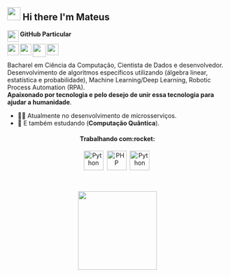 <!--### Hi there 👋 I'm [Mateus!](https://github.com/JoseMateusCamargo)-->

<h2><img src="https://emojis.slackmojis.com/emojis/images/1531849430/4246/blob-sunglasses.gif?1531849430" width="30"/> Hi there I'm Mateus </h2>
 
<p align="left">
 <b>GitHub Particular</b>
<a href="https://github.com/JoseMateusCamargo" target="_blank" alt="github" title="github">
<img align="left" width="26px" src="https://cdn.jsdelivr.net/npm/simple-icons@3.13.0/icons/github.svg"></a>
 </p>

<p align="left">
<a href="https://www.linkedin.com/in/jmateuscamargo/" target="_blank" alt="Linkedin" title="Linkedin">
<img align="left" width="26px" src="https://cdn.jsdelivr.net/npm/simple-icons@3.4.0/icons/linkedin.svg"></a>

<a href="https://www.credly.com/users/jose-mateus-camargo-de-leva" target="_blank" alt="cclaim" title="Cclaim">
<img align="left" width="26px" src="https://cdn.jsdelivr.net/npm/simple-icons@4.14.0/icons/acclaim.svg"></a>

<a href="https://auth.geeksforgeeks.org/user/blackhat3" target="_blank" alt="GeeksforGeeks" title="GeeksforGeeks">
<img align="left" width="30px" src="https://cdn.jsdelivr.net/npm/simple-icons@4.14.0/icons/geeksforgeeks.svg"></a>

<a href="https://www.hackerrank.com/blackhat1" target="_blank" alt="HackerRank" title="HackerRank">
<img width="26px" src="https://cdn.jsdelivr.net/npm/simple-icons@3.13.0/icons/hackerrank.svg"></a>
</p>

Bacharel em Ciência da Computação, Cientista de Dados e desenvolvedor. <br/>Desenvolvimento de algoritmos específicos utilizando (álgebra linear, estatística e probabilidade), Machine Learning/Deep Learning, Robotic Process Automation (RPA). <br/>**Apaixonado por tecnologia e pelo desejo de unir essa tecnologia para ajudar a humanidade**.

- 👩‍💻 Atualmente no desenvolvimento de microsserviços.
- 🌱 E também estudando (**Computação Quântica**).

<h4 align="center">Trabalhando com:rocket:</h4>

<p align="center">
<img src="https://cdn.jsdelivr.net/npm/simple-icons@4.14.0/icons/java.svg" height="45" alt="Python">&nbsp
<img src="https://cdn.jsdelivr.net/npm/simple-icons@4.14.0/icons/kotlin.svg" height="45" alt="PHP">&nbsp
<img src="https://cdn.jsdelivr.net/npm/simple-icons@4.14.0/icons/python.svg" height="45" alt="Python">&nbsp
</p>

<br/>
<p align="center">
<img height="180em"  src="https://github-profile-summary-cards.vercel.app/api/cards/profile-details?username=JoseMateusLeva&theme=vue"/>
</p>

<!-- **JoseMateusLeva/JoseMateusLeva** is a ✨ _special_ ✨ repository because its `README.md` (this file) appears on your GitHub profile.

<!---
JoseMateusLeva/JoseMateusLeva is a ✨ special ✨ repository because its `README.md` (this file) appears on your GitHub profile.
You can click the Preview link to take a look at your changes.
--->
